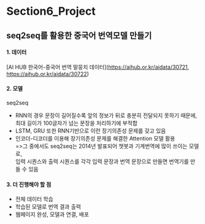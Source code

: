 # Section6_Project



## seq2seq를 활용한 중국어 번역모델 만들기

#### 1. 데이터
[AI HUB 한국어-중국어 번역 말뭉치 데이터](https://aihub.or.kr/aidata/30721, https://aihub.or.kr/aidata/30722)

#### 2. 모델
seq2seq

  + RNN의 경우 문장이 길어질수록 앞의 정보가 뒤로 충분히 전달되지 못하기 때문에, 최대 길이가 100글자가 넘는 문장을 처리하기에 부적합  
  + LSTM, GRU 또한 RNN기반으로 이런 장기의존성 문제를 갖고 있음  
  + 인코더-디코더를 이용해 장기의존성 문제를 해결한 Attention 모델 활용  
    =>그 중에서도 seq2seq는 2014년 발표되어 챗봇과 기계번역에 많이 쓰이는 모델로,   
      입력 시퀀스와 출력 시퀀스를 각각 입력 문장과 번역 문장으로 만들면 번역기를 만들 수 있음
      
      
#### 3. 더 진행해야 할 점

  + 전체 데이터 학습
  + 학습된 모델로 번역 결과 출력
  + 웹페이지 완성, 모델과 연결, 배포
